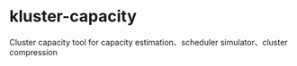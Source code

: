 # kluster-capacity
Cluster capacity tool for capacity estimation、scheduler simulator、cluster compression
